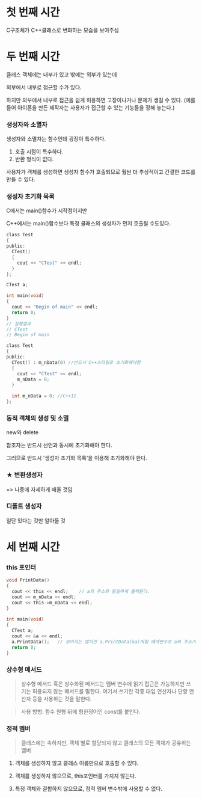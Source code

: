 # 첫 번째 시간

C구조체가 C++클래스로 변화하는 모습을 보여주심


# 두 번째 시간

클래스 객체에는 내부가 있고 밖에는 외부가 있는데

외부에서 내부로 접근할 수가 있다.

하지만 외부에서 내부로 접근을 쉽게 허용하면 고장이나거나 문제가 생길 수 있다. (예를 들어 아이폰을 만든 제작자는 사용자가 접근할 수 있는 기능들을 정해 놓는다.)

### 생성자와 소멸자

생성자와 소멸자는 함수인데 굉장이 특수하다.

1. 호출 시점이 특수하다.
2. 반환 형식이 없다.

사용자가 객체를 생성하면 생성자 함수가 호출되므로 훨씬 더 추상적이고 간결한 코드를 만들 수 있다.

### 생성자 초기화 목록

C에서는 main()함수가 시작점이지만

C++에서는 main()함수보다 특정 클래스의 생성자가 먼저 호출될 수도있다.

```c
class Test
{
public:
  CTest()
  {
    cout << "CTest" << endl;
  }
};

CTest a;

int main(void)
{
  cout << "Begin of main" << endl;
  return 0;
}
// 실행결과
// CTest
// Begin of main
```

```c
class Test
{
public:
  CTest() : m_nData(0) //반드시 C++스타일로 초기화해야함
  {
    cout << "CTest" << endl;
    m_nData = 0;
  }
  
  int m_nData = 0; //C++11
};
```

### 동적 객체의 생성 및 소멸

new와 delete

참조자는 반드시 선언과 동시에 초기화해야 한다.

그러므로 반드시 '생성자 초기화 목록'을 이용해 초기화해야 한다.

### ★ 변환생성자

=> 나중에 자세하게 배울 것임

### 디폴트 생성자

일단 있다는 것만 알아둘 것

# 세 번째 시간

### this 포인터

```c
void PrintData()
{
  cout << this << endl;    // a의 주소와 동일하게 출력된다.
  cout << m_nData << endl;
  cout << this->m_nData << endl;
}
 
int main(void)
{
  CTest a;
  cout << &a << endl;
  a.PrintData();   // 보이지는 않지만 a.PrintData(&a)처럼 매개변수로 a의 주소가 넘어간다.
  return 0;
}
```

### 상수형 메서드

> 상수형 메서드 혹은 상수화된 메서드는 멤버 변수에 읽기 접근은 가능하지만 쓰기는 허용되지 않는 메서드를 말한다. 여기서 쓰기란 각종 대입 연산자나 단항 연산자 등을 사용하는 것을 말한다.

> 사용 방법: 함수 원형 뒤에 형한정어인 const를 붙인다.

### 정적 멤버

> 클래스에는 속하지만, 객체 별로 할당되지 않고 클래스의 모든 객체가 공유하는 멤버

1. 객체를 생성하지 않고 클래스 이름만으로 호출할 수 있다.

2. 객체를 생성하지 않으므로, this포인터를 가지지 않는다.

3. 특정 객체와 결합하지 않으므로, 정적 멤버 변수밖에 사용할 수 없다.
